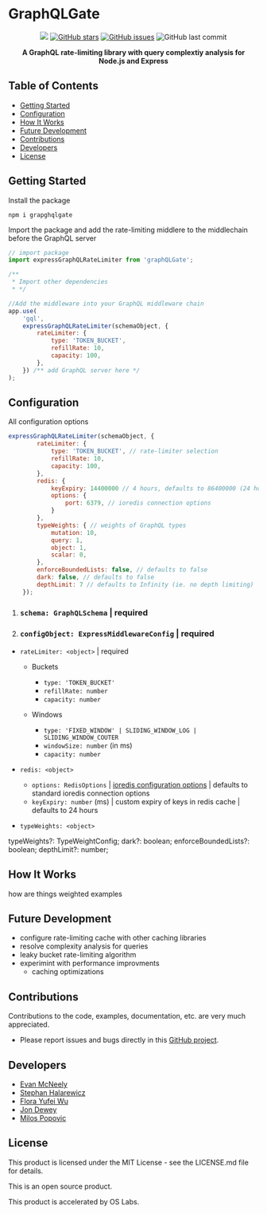 # GraphQLGate

<div align="center">

<a href="https://github.com/oslabs-beta/GraphQL-Gate"><img src="https://img.shields.io/badge/license-MIT-blue"/></a> <a href="https://github.com/oslabs-beta/GraphQL-Gate/stargazers"><img alt="GitHub stars" src="https://img.shields.io/github/stars/oslabs-beta/GraphQL-Gate"></a> <a href="https://github.com/oslabs-beta/GraphQL-Gate/issues"><img alt="GitHub issues" src="https://img.shields.io/github/issues/oslabs-beta/GraphQL-Gate"></a> <img alt="GitHub last commit" src="https://img.shields.io/github/last-commit/oslabs-beta/GraphQL-Gate">

   <p align="center"> <strong>A GraphQL rate-limiting library with query complextiy analysis for Node.js and Express</strong></p>
   </div>

## Table of Contents

-   [Getting Started](#getting-started)
-   [Configuration](#configuration)
-   [How It Works](#how-it-works)
-   [Future Development](#future-development)
-   [Contributions](#contributions)
-   [Developers](#developers)
-   [License](#license)

## <a name="getting-started"></a> Getting Started

Install the package

```
npm i grapghqlgate
```

Import the package and add the rate-limiting middlere to the middlechain before the GraphQL server

```javascript
// import package
import expressGraphQLRateLimiter from 'graphQLGate';

/**
 * Import other dependencies
 * */

//Add the middleware into your GraphQL middleware chain
app.use(
    'gql',
    expressGraphQLRateLimiter(schemaObject, {
        rateLimiter: {
            type: 'TOKEN_BUCKET',
            refillRate: 10,
            capacity: 100,
        },
    }) /** add GraphQL server here */
);
```

## <a name="configuration"></a> Configuration

All configuration options

```javascript
expressGraphQLRateLimiter(schemaObject, {
        rateLimiter: {
            type: 'TOKEN_BUCKET', // rate-limiter selection
            refillRate: 10,
            capacity: 100,
        },
        redis: {
            keyExpiry: 14400000 // 4 hours, defaults to 86400000 (24 hours)
            options: {
                port: 6379, // ioredis connection options
            }
        },
        typeWeights: { // weights of GraphQL types
            mutation: 10,
            query: 1,
            object: 1,
            scalar: 0,
        },
        enforceBoundedLists: false, // defaults to false
        dark: false, // defaults to false
        depthLimit: 7 // defaults to Infinity (ie. no depth limiting)
    });
```

1. ### `schema: GraphQLSchema` | required

2. ### `configObject: ExpressMiddlewareConfig` | required

-   `rateLimiter: <object>` | required

    -   Buckets

        -   `type: 'TOKEN_BUCKET'`
        -   `refillRate: number`
        -   `capacity: number`

    -   Windows

        -   `type: 'FIXED_WINDOW' | SLIDING_WINDOW_LOG | SLIDING_WINDOW_COUTER`
        -   `windowSize: number` (in ms)
        -   `capacity: number`

-   `redis: <object>`

    -   `options: RedisOptions` | [ioredis configuration options](https://github.com/luin/ioredis) | defaults to standard ioredis connection options
    -   `keyExpiry: number` (ms) | custom expiry of keys in redis cache | defaults to 24 hours

-   `typeWeights: <object>`

typeWeights?: TypeWeightConfig; dark?: boolean; enforceBoundedLists?: boolean; depthLimit?: number;

## <a name="how-it-works"></a> How It Works

how are things weighted examples

## <a name="future-development"></a> Future Development

-   configure rate-limiting cache with other caching libraries
-   resolve complexity analysis for queries
-   leaky bucket rate-limiting algorithm
-   experimint with performance improvments
    -   caching optimizations

## <a name="contributions"></a> Contributions

Contributions to the code, examples, documentation, etc. are very much appreciated.

-   Please report issues and bugs directly in this [GitHub project](https://github.com/oslabs-beta/GraphQL-Gate/issues).

## <a name="developers"></a> Developers

-   [Evan McNeely](https://github.com/evanmcneely)
-   [Stephan Halarewicz](https://github.com/shalarewicz)
-   [Flora Yufei Wu](https://github.com/feiw101)
-   [Jon Dewey](https://github.com/donjewey)
-   [Milos Popovic](https://github.com/milos381)

## <a name="license"></a> License

This product is licensed under the MIT License - see the LICENSE.md file for details.

This is an open source product.

This product is accelerated by OS Labs.
